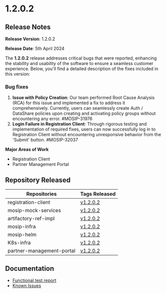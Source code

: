 # 1.2.0.2

## Release Notes

**Release Version**: 1.2.0.2

**Release Date**: 5th April 2024

The **1.2.0.2** release addresses critical bugs that were reported, enhancing the stability and usability of the software to ensure a seamless customer experience. Below, you'll find a detailed description of the fixes included in this version:

### Bug fixes

1. **Issue with Policy Creation**: Our team performed Root Cause Analysis (RCA) for this issue and implemented a fix to address it comprehensively. Currently, users can seamlessly create Auth / DataShare policies upon creating and activating policy groups without encountering any error. #MOSIP-31976
2. **Login Failure in Registration Client**: Through rigorous testing and implementation of required fixes, users can now successfully log in to Registration Client without encountering unresponsive behavior from the 'Submit' button. #MOSIP-32037

**Major Areas of Work**

* Registration Client
* Partner Management Portal

## Repository Released

| Repositories              | Tags Released                                                                |
| ------------------------- | ---------------------------------------------------------------------------- |
| registration-client       | [v1.2.0.2](https://github.com/mosip/registration-client/tree/v1.2.0.2)       |
| mosip-mock-services       | [v1.2.0.2](https://github.com/mosip/mosip-mock-services/tree/v1.2.0.2)       |
| artifactory-ref-impl      | [v1.2.0.2](https://github.com/mosip/artifactory-ref-impl/tree/v1.2.0.2)      |
| mosip-infra               | [v1.2.0.2](https://github.com/mosip/mosip-infra/tree/v1.2.0.2)               |
| mosip-helm                | [v1.2.0.2](https://github.com/mosip/mosip-helm/tree/v1.2.0.2)                |
| K8s-infra                 | [v1.2.0.2](https://github.com/mosip/k8s-infra/tree/v1.2.0.2)                 |
| partner-management-portal | [v1.2.0.2](https://github.com/mosip/partner-management-portal/tree/v1.2.0.2) |

## Documentation

* [Functional test report](https://docs.mosip.io/1.2.0/releases/1.2.0.2/test-report)
* [Known Issues](https://mosip.atlassian.net/issues/?jql=labels%20%3D%20%22known\_issue\_1202%22)
